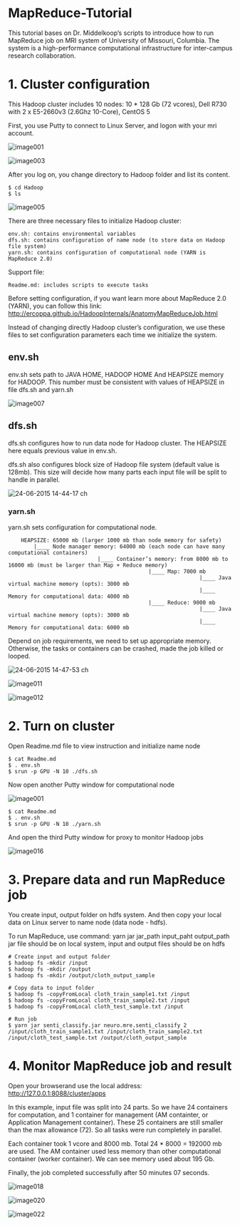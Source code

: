 # MapReduce-Tutorial

This tutorial bases on Dr. Middelkoop’s scripts to introduce how to run MapReduce job on MRI system of University of Missouri, Columbia. The system is a high-performance computational infrastructure for inter-campus research collaboration.


# 1. Cluster configuration
This Hadoop cluster includes 10 nodes:
	10 * 128 Gb (72 vcores), Dell R730 with  2 x E5-2660v3 (2.6Ghz 10-Core), CentOS 5

First, you use Putty to connect to Linux Server, and logon with your mri account.
 
 ![image001](https://cloud.githubusercontent.com/assets/6707375/8341079/4790d988-1a88-11e5-95a8-fad5ab51a692.png)
 
 ![image003](https://cloud.githubusercontent.com/assets/6707375/8341114/8c823726-1a88-11e5-8f44-e21e72bb47ad.png)

After you log on, you change directory to Hadoop folder and list its content.

```Shell
$ cd Hadoop
$ ls
```
![image005](https://cloud.githubusercontent.com/assets/6707375/8341115/8c82de88-1a88-11e5-8810-93737f6ffc55.png)

There are three necessary files to initialize Hadoop cluster:

	env.sh: contains environmental variables
	dfs.sh: contains configuration of name node (to store data on Hadoop file system)
	yarn.sh: contains configuration of computational node (YARN is MapReduce 2.0)
	
Support file:

	Readme.md: includes scripts to execute tasks
	
Before setting configuration, if you want learn more about MapReduce 2.0 (YARN), you can follow this link:
	http://ercoppa.github.io/HadoopInternals/AnatomyMapReduceJob.html

Instead of changing directly Hadoop cluster’s configuration, we use these files to set configuration parameters each time we initialize the system.

## env.sh
env.sh sets path to JAVA HOME, HADOOP HOME
And HEAPSIZE memory for HADOOP. This number must be consistent with values of HEAPSIZE in file dfs.sh and yarn.sh

![image007](https://cloud.githubusercontent.com/assets/6707375/8341119/8cba3c20-1a88-11e5-8594-d15f439425d6.png)

 
## dfs.sh
dfs.sh configures how to run data node for Hadoop cluster.
The HEAPSIZE here equals previous value in env.sh.

dfs.sh also configures block size of Hadoop file system (default value is 128mb). This size will decide how many parts each input file will be split to handle in parallel.
 
![24-06-2015 14-44-17 ch](https://cloud.githubusercontent.com/assets/6707375/8342049/064c969a-1a8f-11e5-909c-7d8df4ca3fb4.png)
 

### yarn.sh
yarn.sh sets configuration for computational node.
```
	HEAPSIZE: 65000 mb (larger 1000 mb than node memory for safety)
		|____ Node manager memory: 64000 mb (each node can have many computational containers)
	                        |____ Container’s memory: from 8000 mb to 16000 mb (must be larger than Map + Reduce memory)
	                                        |____ Map: 7000 mb
	                                              	        |____ Java virtual machine memory (opts): 3000 mb
	                                                        |____ Memory for computational data: 4000 mb
	                                        |____ Reduce: 9000 mb
	                                                        |____ Java virtual machine memory (opts): 3000 mb
	                                                        |____ Memory for computational data: 6000 mb 

 ```
Depend on job requirements, we need to set up appropriate memory. Otherwise, the tasks or containers can be crashed, made the job killed or looped.
 
![24-06-2015 14-47-53 ch](https://cloud.githubusercontent.com/assets/6707375/8342596/e5319e0c-1a92-11e5-8e3b-d1d2bd8a12fa.png)
 
![image011](https://cloud.githubusercontent.com/assets/6707375/8341116/8c9eee66-1a88-11e5-903a-d93d548d6d9a.png)

![image012](https://cloud.githubusercontent.com/assets/6707375/8341117/8c9f38c6-1a88-11e5-80e1-a1dcb0ed642d.png)

 
 
# 2. Turn on cluster
 
Open Readme.md file to view instruction and initialize name node

```Shell
$ cat Readme.md
$ . env.sh
$ srun -p GPU -N 10 ./dfs.sh
```

Now open another Putty window for computational node

 ![image001](https://cloud.githubusercontent.com/assets/6707375/8341079/4790d988-1a88-11e5-95a8-fad5ab51a692.png)

```Shell
$ cat Readme.md
$ . env.sh
$ srun -p GPU -N 10 ./yarn.sh
```
 
And open the third Putty window for proxy to monitor Hadoop jobs

![image016](https://cloud.githubusercontent.com/assets/6707375/8341124/8cd5355c-1a88-11e5-89c3-685fda13a6fb.png)
 


# 3. Prepare data and run MapReduce job
You create input, output folder on hdfs system. And then copy your local data on Linux server to name node (data node - hdfs).

To run MapReduce, use command: yarn  jar  jar_path  input_paht  output_path
jar file should be on local system, input and output files should be on hdfs

```Shell
# Create input and output folder
$ hadoop fs -mkdir /input
$ hadoop fs -mkdir /output
$ hadoop fs -mkdir /output/cloth_output_sample

# Copy data to input folder
$ hadoop fs -copyFromLocal cloth_train_sample1.txt /input
$ hadoop fs -copyFromLocal cloth_train_sample2.txt /input
$ hadoop fs -copyFromLocal cloth_test_sample.txt /input

# Run job
$ yarn jar senti_classify.jar neuro.mre.senti_classify 2 /input/cloth_train_sample1.txt /input/cloth_train_sample2.txt /input/cloth_test_sample.txt /output/cloth_output_sample
```


# 4. Monitor MapReduce job and result
Open your browserand use the local address:
http://127.0.0.1:8088/cluster/apps

In this example, input file was split into 24 parts. So we have 24 containers for computation, and 1 container for management (AM containter, or Application Management container). These 25 containers are still smaller than the max allowance (72). So all tasks were run completely in parallel.

Each container took 1 vcore and 8000 mb. Total 24 * 8000 = 192000 mb are used.
The AM container used less memory than other computational container (worker container). We can see memory used about 195 Gb.

Finally, the job completed successfully after 50 minutes 07 seconds.

![image018](https://cloud.githubusercontent.com/assets/6707375/8341125/8cd6d010-1a88-11e5-863a-041295fecec9.png)

![image020](https://cloud.githubusercontent.com/assets/6707375/8341126/8cd823ca-1a88-11e5-9ce7-7fd827bbc3e7.png)

![image022](https://cloud.githubusercontent.com/assets/6707375/8341127/8cdcc5a6-1a88-11e5-8333-d5cb73600cd1.png)

 

 
